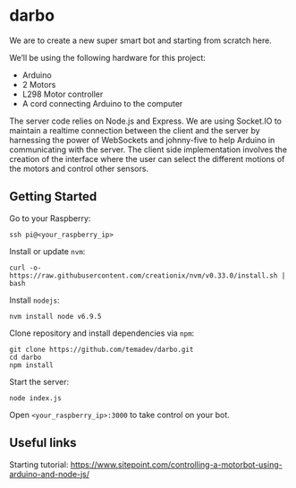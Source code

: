 # darbo

We are to create a new super smart bot and starting from scratch here.

We’ll be using the following hardware for this project:

- Arduino
- 2 Motors
- L298 Motor controller
- A cord connecting Arduino to the computer

The server code relies on Node.js and Express. We are using Socket.IO to maintain a realtime connection between the client and the server by harnessing the power of WebSockets and johnny-five to help Arduino in communicating with the server.
The client side implementation involves the creation of the interface where the user can select the different motions of the motors and control other sensors.

## Getting Started

Go to your Raspberry:

```
ssh pi@<your_raspberry_ip>
```

Install or update `nvm`:

```
curl -o- https://raw.githubusercontent.com/creationix/nvm/v0.33.0/install.sh | bash
```

Install `nodejs`:

```
nvm install node v6.9.5
```

Clone repository and install dependencies via `npm`:

```
git clone https://github.com/temadev/darbo.git
cd darbo
npm install
```

Start the server:

```
node index.js
```

Open `<your_raspberry_ip>:3000` to take control on your bot.


## Useful links
Starting tutorial: https://www.sitepoint.com/controlling-a-motorbot-using-arduino-and-node-js/
